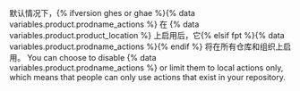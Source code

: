 默认情况下，{% ifversion ghes or ghae %}{% data variables.product.prodname_actions %} 在 {% data variables.product.product_location %} 上启用后，它{% elsif fpt %}{% data variables.product.prodname_actions %}{% endif %} 将在所有仓库和组织上启用。 You can choose to disable {% data variables.product.prodname_actions %} or limit them to local actions only, which means that people can only use actions that exist in your repository.
